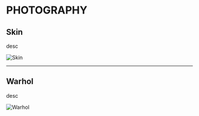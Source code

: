 # PHOTOGRAPHY
## Skin

desc

![Skin](https://mayacbarnes.github.io/assets/images/mom.jpg)

---

## Warhol

desc

![Warhol](https://mayacbarnes.github.io/assets/images/will.jpg)
